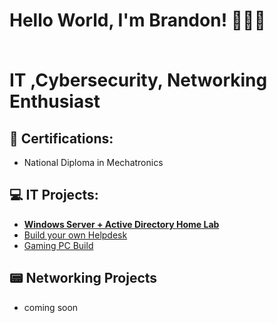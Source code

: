 <h1>Hello World, I'm Brandon! 👨🏽‍💻
  
  <br/>IT </a>,Cybersecurity</a>, Networking Enthusiast </a>

<h2>📜 Certifications:</h2>

- National Diploma in Mechatronics  </b>


<h2>💻 IT Projects:</h2>

- <b>[Windows Server + Active Directory Home Lab](https://github.com/BrandonTheo/windowServer) </b>
- [Build your own Helpdesk](https://github.com/BrandonTheo/HelpdeskServer/blob/main/README.md)
- [Gaming PC Build](https://github.com/BrandonTheo/PC-Build/blob/main/README.md)



<h2>📟 Networking Projects</h2>

- coming soon
